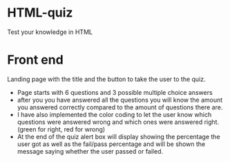 # HTML-quiz
Test your knowledge in HTML

# Front end 
Landing page with the title and the button to take the user to the quiz. 

- Page starts with 6 questions and 3 possible multiple choice answers 
- after you you have answered all the questions you will know the amount you answered correctly compared to the amount of questions there are. 
- I have also implemented the color coding to let the user know which questions were answered wrong and which ones were answered right. (green for right, red for wrong)
- At the end of the quiz alert box will display showing the percentage the user got as well as the fail/pass percentage and will be shown the message saying whether the user passed or failed. 
